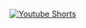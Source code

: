 
[![Youtube Shorts](https://img.youtube.com/vi/x13oZCaGh6Y/0.jpg)](https://youtube.com/shorts/x13oZCaGh6Y)
